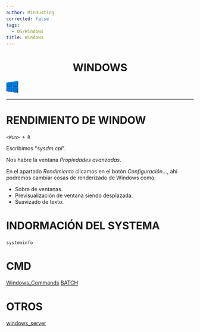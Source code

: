 ```yaml
---
author: Mindusting
corrected: false
tags:
  - OS/Windows
title: Windows
---
```


<h1 style="text-align:center;">WINDOWS</h1>

![#logo](../../../img/windows_logo.png)

---

# RENDIMIENTO DE WINDOW

`<Win> + R`

Escribimos "*sysdm.cpl*".

Nos habre la ventana *Propiedades avanzadas*.

En el apartado *Rendimiento* clicamos en el botón *Configuración...*, ahí podremos cambiar cosas de renderizado de Windows como:

- Sobra de ventanas.
- Previsualización de ventana siendo desplazada.
- Suavizado de texto.

# INDORMACIÓN DEL SYSTEMA

`systeminfo`

# CMD

[Windows_Commands](Windows_Commands.md)
[BATCH](BATCH/BATCH.md)

# OTROS

[windows_server](windows_server.md)
